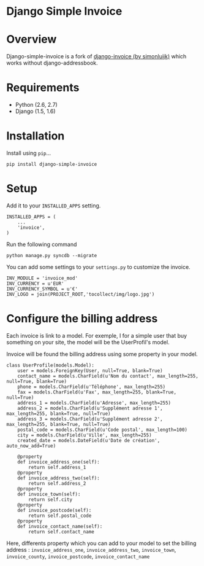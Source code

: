 Django Simple Invoice
==============

# Overview

Django-simple-invoice is a fork of [django-invoice (by simonluijk)](https://github.com/simonluijk/django-invoice "django-invoice (by simonluijk)") which works without django-addressbook.

# Requirements

* Python (2.6, 2.7)
* Django (1.5, 1.6)

# Installation

Install using `pip`...

    pip install django-simple-invoice

# Setup

Add it to your `INSTALLED_APPS` setting.

    INSTALLED_APPS = (
        ...
        'invoice',
    )

Run the following command

	python manage.py syncdb --migrate

You can add some settings to your `settings.py` to customize the invoice.

	INV_MODULE = 'invoice_mod'
	INV_CURRENCY = u'EUR'
	INV_CURRENCY_SYMBOL = u'€'
	INV_LOGO = join(PROJECT_ROOT,'tocollect/img/logo.jpg')

# Configure the billing address

Each invoice is link to a model. For exemple, I for a simple user that buy something on your site, the model will be the UserProfil's model.

Invoice will be found the billing address using some property in your model.

	class UserProfile(models.Model):		
    	user = models.ForeignKey(User, null=True, blank=True)
    	contact_name = models.CharField(u'Nom du contact', max_length=255, null=True, blank=True)
    	phone = models.CharField(u'Téléphone', max_length=255)
    	fax = models.CharField(u'Fax', max_length=255, blank=True, null=True)
       	address_1 = models.CharField(u'Adresse', max_length=255)
    	address_2 = models.CharField(u'Supplément adresse 1', max_length=255, blank=True, null=True)
    	address_3 = models.CharField(u'Supplément adresse 2', max_length=255, blank=True, null=True)
    	postal_code = models.CharField(u'Code postal', max_length=100)
    	city = models.CharField(u'Ville', max_length=255)
    	created_date = models.DateField(u'Date de création', auto_now_add=True)

    	@property
    	def invoice_address_one(self):
    	    return self.address_1
    	@property
    	def invoice_address_two(self):
        	return self.address_2
    	@property
    	def invoice_town(self):
    	    return self.city
    	@property
    	def invoice_postcode(self):
    		return self.postal_code
    	@property
    	def invoice_contact_name(self):
    		return self.contact_name

Here, differents property which you can add to your model to set the billing address :
`invoice_address_one`, `invoice_address_two`, `invoice_town`, `invoice_county`, `invoice_postcode`, `invoice_contact_name`